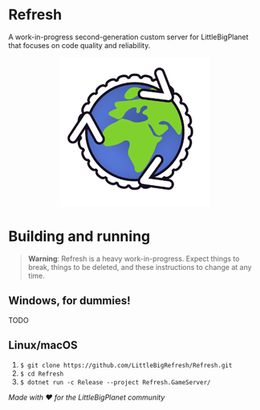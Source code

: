 # Refresh

A work-in-progress second-generation custom server for LittleBigPlanet that focuses on code quality and reliability.

<p align="center">
  <img width="300" src="https://github.com/LittleBigRefresh/Branding/blob/main/icons/refresh_transparent_512x.png">
</p>

# Building and running

> **Warning**:
> Refresh is a heavy work-in-progress. Expect things to break, things to be deleted, and these instructions to change at any time.

## Windows, for dummies!

TODO

## Linux/macOS
1. `$ git clone https://github.com/LittleBigRefresh/Refresh.git`
1. `$ cd Refresh`
1. `$ dotnet run -c Release --project Refresh.GameServer/`


*Made with :heart: for the LittleBigPlanet community*
